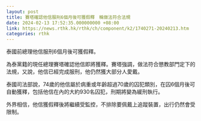 ```yaml
---
layout: post
title: 賽塔確認他信服刑6個月後可獲假釋　稱做法符合法規
date: 2024-02-13 17:52:35.000000000 +08:00
link: https://news.rthk.hk/rthk/ch/component/k2/1740271-20240213.htm
categories: rthk
---
```


泰國前總理他信服刑6個月後可獲假釋。

為泰黨籍的現任總理賽塔確認他信即將獲釋。賽塔強調，做法符合懲教部門定下的法規，又說，他信已經完成服刑，他仍然獲大部分人愛戴。

泰國司法部說，74歲的他信屬於病重或年齡超過70歲的囚犯類別，在囚6個月後可自動獲釋，包括他信在內的大約930名囚犯，刑期將變為緩刑執行。

外界相信，他信獲假釋後將繼續受監控，不排除要佩戴上追蹤裝置，出行仍然會受限制。
